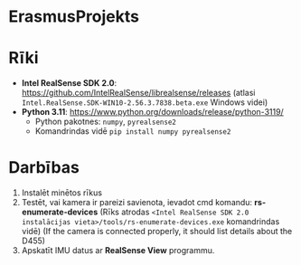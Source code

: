 # ErasmusProjekts

# Rīki
* **Intel RealSense SDK 2.0**: https://github.com/IntelRealSense/librealsense/releases (atlasi `Intel.RealSense.SDK-WIN10-2.56.3.7838.beta.exe` Windows videi)
* **Python 3.11**: https://www.python.org/downloads/release/python-3119/
  * Python pakotnes: `numpy`, `pyrealsense2`
  * Komandrindas vidē `pip install numpy pyrealsense2`

# Darbības
1. Instalēt minētos rīkus
2. Testēt, vai kamera ir pareizi savienota, ievadot cmd komandu: **rs-enumerate-devices** (Rīks atrodas `<Intel RealSense SDK 2.0 instalācijas vieta>/tools/rs-enumerate-devices.exe` komandrindas vidē) (If the camera is connected properly, it should list details about the D455)
3. Apskatīt IMU datus ar **RealSense View** programmu.
